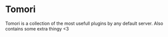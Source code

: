 # Tomori
Tomori is a collection of the most usefull plugins by any default server. Also contains some extra thingy &lt;3
